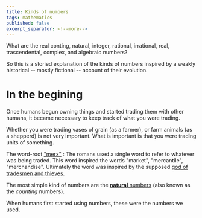 ```yaml
---
title: Kinds of numbers
tags: mathematics
published: false
excerpt_separator: <!--more-->
---
```


What are the real conting, natural, integer, rational, irrational, real, trascendental, complex, and algebraic numbers?

So this is a storied explanation of the kinds of numbers inspired by a weakly historical -- mostly fictional -- account of their evolution.

<!--more-->

# In the begining

Once humans begun owning things and started trading them with other humans, it became necessary to keep track of what you were trading.

Whether you were trading vases of grain (as a farmer), or farm animals (as a shepperd) is not very important. What is important is that you were trading units of something. 

The word-root ["merx"](https://www.etymonline.com/word/merchandise)
: The romans used a single word to refer to whatever was being traded. This word inspired the words "market", "mercantile", "merchandise". Ultimately the word was inspired by the supposed [god of tradesmen and thieves](https://www.etymonline.com/word/Mercury).

The most simple kind of numbers are the [__natural__ numbers](https://en.wikipedia.org/wiki/Natural_number) (also known as the _counting_ numbers).

When humans first started using numbers, these were the numbers we used.

